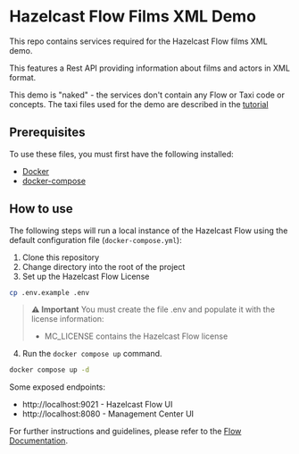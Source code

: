 # Hazelcast Flow Films XML Demo 

This repo contains services required for the Hazelcast Flow films XML demo.

This features a Rest API providing information about films and actors in XML format.

This demo is "naked" - the services don't contain any Flow or Taxi code or concepts.
The taxi files used for the demo are described in the [tutorial](https://docs.hazelcast.com/flow/latest/guides/work-with-xml)

## Prerequisites

To use these files, you must first have the following installed:

- [Docker](https://docs.docker.com/engine/installation/)
- [docker-compose](https://docs.docker.com/compose/install/)

## How to use

The following steps will run a local instance of the Hazelcast Flow using the default configuration file (`docker-compose.yml`):

1. Clone this repository
2. Change directory into the root of the project
3. Set up the Hazelcast Flow License
```bash
cp .env.example .env
```

> **⚠️ Important**
> You must create the file .env and populate it with the license information:
>   - MC_LICENSE contains the Hazelcast Flow license

4. Run the `docker compose up` command.

```bash
docker compose up -d
```

Some exposed endpoints:
- http://localhost:9021 - Hazelcast Flow UI
- http://localhost:8080 - Management Center UI

For further instructions and guidelines, please refer to the [Flow Documentation](https://docs.hazelcast.com/flow/latest/guides/work-with-xml).

